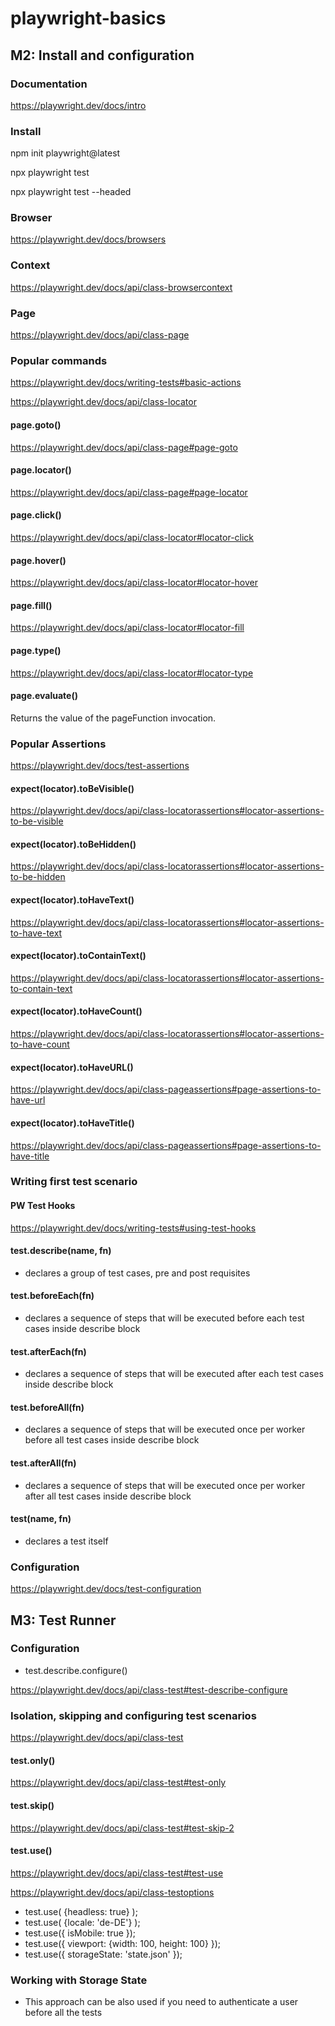 # playwright-basics

## M2: Install and configuration

### Documentation

https://playwright.dev/docs/intro

### Install

npm init playwright@latest

npx playwright test

npx playwright test --headed

### Browser

https://playwright.dev/docs/browsers

### Context

https://playwright.dev/docs/api/class-browsercontext

### Page

https://playwright.dev/docs/api/class-page

### Popular commands

https://playwright.dev/docs/writing-tests#basic-actions

https://playwright.dev/docs/api/class-locator

#### page.goto()

https://playwright.dev/docs/api/class-page#page-goto

#### page.locator()

https://playwright.dev/docs/api/class-page#page-locator

#### page.click()

https://playwright.dev/docs/api/class-locator#locator-click

#### page.hover()

https://playwright.dev/docs/api/class-locator#locator-hover

#### page.fill()

https://playwright.dev/docs/api/class-locator#locator-fill

#### page.type()

https://playwright.dev/docs/api/class-locator#locator-type

#### page.evaluate()

Returns the value of the pageFunction invocation.

### Popular Assertions

https://playwright.dev/docs/test-assertions

#### expect(locator).toBeVisible()

https://playwright.dev/docs/api/class-locatorassertions#locator-assertions-to-be-visible

#### expect(locator).toBeHidden()

https://playwright.dev/docs/api/class-locatorassertions#locator-assertions-to-be-hidden

#### expect(locator).toHaveText()

https://playwright.dev/docs/api/class-locatorassertions#locator-assertions-to-have-text

#### expect(locator).toContainText()

https://playwright.dev/docs/api/class-locatorassertions#locator-assertions-to-contain-text

#### expect(locator).toHaveCount()

https://playwright.dev/docs/api/class-locatorassertions#locator-assertions-to-have-count

#### expect(locator).toHaveURL()

https://playwright.dev/docs/api/class-pageassertions#page-assertions-to-have-url

#### expect(locator).toHaveTitle()

https://playwright.dev/docs/api/class-pageassertions#page-assertions-to-have-title

### Writing first test scenario

#### PW Test Hooks

https://playwright.dev/docs/writing-tests#using-test-hooks

#### test.describe(name, fn)

- declares a group of test cases, pre and post requisites

#### test.beforeEach(fn)

- declares a sequence of steps that will be executed before each test cases inside describe block

#### test.afterEach(fn)

- declares a sequence of steps that will be executed after each test cases inside describe block

#### test.beforeAll(fn)

- declares a sequence of steps that will be executed once per worker before all test cases inside describe block

#### test.afterAll(fn)

- declares a sequence of steps that will be executed once per worker after all test cases inside describe block

#### test(name, fn)

- declares a test itself

### Configuration

https://playwright.dev/docs/test-configuration

## M3: Test Runner

### Configuration

- test.describe.configure()

https://playwright.dev/docs/api/class-test#test-describe-configure

### Isolation, skipping and configuring test scenarios

https://playwright.dev/docs/api/class-test

#### test.only()

https://playwright.dev/docs/api/class-test#test-only

#### test.skip()

https://playwright.dev/docs/api/class-test#test-skip-2

#### test.use()

https://playwright.dev/docs/api/class-test#test-use

https://playwright.dev/docs/api/class-testoptions

- test.use( {headless: true} );
- test.use( {locale: 'de-DE'} );
- test.use({ isMobile: true });
- test.use({ viewport: {width: 100, height: 100} });
- test.use({ storageState: 'state.json' });

### Working with Storage State

- This approach can be also used if you need to authenticate a user before all the tests

